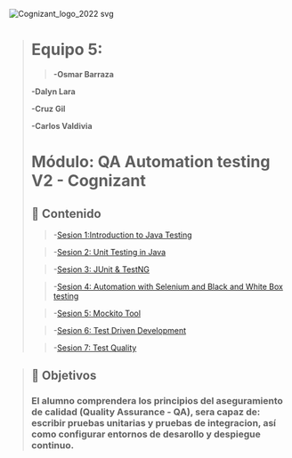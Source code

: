 ![Cognizant_logo_2022 svg](https://user-images.githubusercontent.com/77414220/167276034-fc9aba50-8b81-4ce6-8da8-db3aea61e87b.png)

># Equipo 5:
>
>>**-Osmar Barraza**
>>
>**-Dalyn Lara**
>
>**-Cruz Gil**
>
>**-Carlos Valdivia**
>
># Módulo: QA Automation testing V2 - Cognizant
>## :bookmark_tabs: Contenido
>>-[Sesion 1:Introduction to Java Testing](https://github.com/OsmarBarraza24/BEDU-Team-5-Repository./tree/main/Sesi%C3%B3n%201)
>
>>-[Sesion 2: Unit Testing in Java](https://github.com/OsmarBarraza24/BEDU-Team-5-Repository./tree/main/Sesi%C3%B3n%202)
>
>>-[Sesion 3: JUnit & TestNG](https://github.com/OsmarBarraza24/BEDU-Team-5-Repository./tree/main/Sesi%C3%B3n%203)
>
>>-[Sesion 4: Automation with Selenium and Black and White Box testing](https://github.com/OsmarBarraza24/BEDU-Team-5-Repository./tree/main/Sesi%C3%B3n%204)
>
>>-[Sesion 5: Mockito Tool](https://github.com/OsmarBarraza24/BEDU-Team-5-Repository./tree/main/Sesi%C3%B3n%205)
>
>>-[Sesion 6: Test Driven Development](https://github.com/OsmarBarraza24/BEDU-Team-5-Repository./tree/main/Sesi%C3%B3n%206)
>
>>-[Sesion 7: Test Quality](https://github.com/OsmarBarraza24/BEDU-Team-5-Repository./tree/main/Sesi%C3%B3n%207)

>## :dart: Objetivos
>
>### El alumno comprendera los principios del aseguramiento de calidad (Quality Assurance - QA), sera capaz de: escribir pruebas unitarias y pruebas de integracion, así como configurar entornos de desarollo y despiegue continuo.
